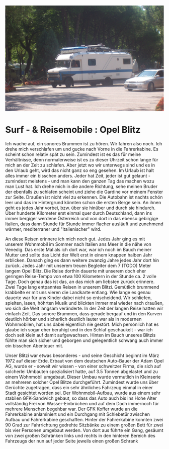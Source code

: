 ![link broken](../../../../../../mediaLibrary/posts/2020/motorhomes/opel-blitz-surf-van-motorhome-campervan/windsurf-stormy-stories-surf-travel-blog-info-about-this-blog-ueber-diesen-blog-WM-100p-100_4166.JPG)

# Surf - & Reisemobile : Opel Blitz

Ich wache auf, ein sonores Brummen ist zu hören. Wir fahren also noch. Ich drehe mich verschlafen um und gucke nach Vorne in die Fahrerkabine. Es scheint schon relativ spät zu sein. Zumindest ist es das für meine Verhältnisse, denn normalerweise ist es zu dieser Uhrzeit schon lange für mich an der Zeit zu schlafen. Aber jetzt wo wir unterwegs sind und es in den Urlaub geht, wird das nicht ganz so eng gesehen. Im Urlaub ist halt alles immer ein bisschen anders. Jeder hat Zeit, jeder ist gut gelaunt - zumindest meistens - und man kann den ganzen Tag das machen wozu man Lust hat.
Ich drehe mich in die andere Richtung, sehe meinen Bruder der ebenfalls zu schlafen scheint und ziehe die Gardine vor meinem Fenster zur Seite. Draußen ist nicht viel zu erkennen. Die Autobahn ist nachts schön leer und das im Hintergrund könnten schon die ersten Berge sein.
An ihnen geht es jedes Jahr vorbei, bzw. über sie hinüber und durch sie hindurch. Über hunderte Kilometer erst einmal quer durch Deutschland, dann ins immer bergiger werdene Österreich und von dort in das ebenso gebirgige Italien, dass dann Stunde für Stunde immer flacher ausläuft und zunehmend wärmer, mediterraner und "italienischer" wird.

An diese Reisen erinnere ich mich noch gut. Jedes Jahr ging es mit unserem Wohnmobil im Sommer nach Italien ans Meer in die nähe von Venedig. Das erste Mal als ich dort war, war ich noch im Bauch meiner Mutter und sollte das Licht der Welt erst in einem knappen halben Jahr erblicken. Danach ging es dann weitere zwanzig Jahre jedes Jahr dort hin zurück. Jedes Jahr mit unserem treuen Begleiter dem 7 (TODO) Meter langem Opel Blitz.
Die Reise dorthin dauerte mit unserem doch eher geringen Reise-Tempo von etwa 100 Kilometern in der Stunde ca. 2 volle Tage. Doch genau das ist das, an das mich am liebsten zurück erinnere. Zwei Tage lang entpanntes Reisen in unserem Blitzi. Gemütlich brummend krabbelte er mit uns vieren die Landkarte entlang. Wie lange es genau dauerte war für uns Kinder dabei nicht so entscheidend. Wir schliefen, spielten, lasen, höhrten Musik und blickten immer mal wieder nach draußen, wo sich die Welt langsam veränderte. In der Zeit der langen Reise hatten wir einfach Zeit. Das sonore Brummen, dass gerade bergauf und in den Kurven deutlich hörbar und sicherlich deutlich lauter war als in modernen Wohnmobilen, hat uns dabei eigentlich nie gestört. Mich persönlich hat es glaube ich sogar eher beruhigt und in den Schlaf geschaukelt - war ich doch seit klein auf damit aufgewachsen. Hinten im Bauch unseres Blitzis fühlte man sich sicher und geborgen und gelegentlich schwang auch immer ein bisschen Abenteuer mit.

Unser Blitzi war etwas besonderes - und seine Geschicht beginnt im März 1972 auf dieser Erde.
Erbaut von dem deutschen Auto-Bauer der Adam Opel AG, wurde er - soweit wir wissen - von einer schweitzer Firma, die sich auf solcherlei Umbauten spezialisiert hatte, auf 3.5 Tonnen abgelastet und zu einem Wohnmobil umgebaut. Dieser Umbau wurde vermutlich in Kleinserie an mehreren solcher Opel Blitze durchgeführt. Zumindest wurde uns über Gerüchte zugetragen, dass ein sehr ähnliches Fahrzeug einmal in einer Stadt gesichtet worden sei. Der Wohnmobil-Aufbau, wurde aus einem sehr stabilen GFK-Sandwich gebaut, so dass das Auto auch bis ins Hohe Alter vollständig Frei von Wasser-Einbrüchen und auf dem Dach immernoch für mehrere Menschen begehbar war. Der GFK Koffer wurde an die Fahrerkabine anlaminiert und ein Durchgang mit Schiebetür zwischen Aufbau und Fahrerkabine geschaffen. Hinter der Fahrerkabine konnten zwei 90 Grad zur Fahrrichtung gedrehte Sitzbänke zu einem großen Bett für zwei bis vier Personen umgebaut werden. Von dort aus führte ein Gang, gesäumt von zwei großen Schränken links und rechts in den hinteren Bereich des Fahrzeugs  der nun auf jeder Seite jeweils einen großen Schrank 
